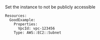 
Set the instance to not be publicly accessible

```yaml---
Resources:
  GoodExample:
    Properties:
      VpcId: vpc-123456
    Type: AWS::EC2::Subnet

```



